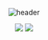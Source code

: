 <!--
### Hi there 👋
**wnaely/wnaely** is a ✨ _special_ ✨ repository because its `README.md` (this file) appears on your GitHub profile.

Here are some ideas to get you started:

- 🔭 I’m currently working on ...
- 🌱 I’m currently learning ...
- 👯 I’m looking to collaborate on ...
- 🤔 I’m looking for help with ...
- 💬 Ask me about ...
- 📫 How to reach me: ...
- 😄 Pronouns: ...
- ⚡ Fun fact: ...
-->

<div align="center">
  
![header](https://capsule-render.vercel.app/api?type=waving&color=708BA7&height=250&section=header&text=wnaely's%20GitHub%20Profile&fontSize=50&fontAlignY=40&animation=twinkling&fontColor=FFFFFF)

<img src="https://img.shields.io/badge/Graduated-AI Software-787DE8?style=for-the-badge&logo=GitHub Sponsors&logoColor=white"/>
  
<a href="mailto:wnaeldy@gmail.com">
  <img src="https://img.shields.io/badge/Email-FA5555?style=for-the-badge&logo=gmail&logoColor=white"/>
</a>

